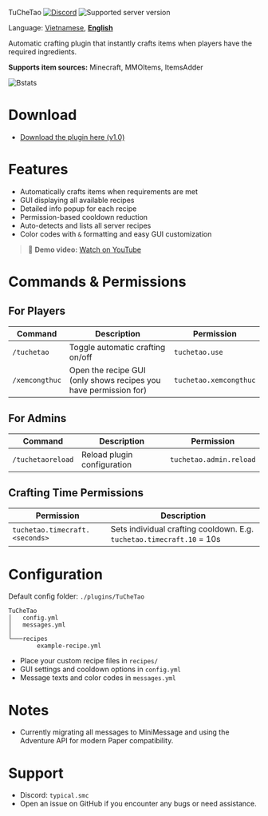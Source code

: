 TuCheTao [![Discord](https://img.shields.io/discord/1353293624238145626.svg?label=\&logo=discord\&logoColor=ffffff\&color=7389D8\&labelColor=6A7EC2)](https://discord.typicalsmc.me/discord) ![Supported server version](https://img.shields.io/badge/minecraft-1.16%2B-green)

Language: [Vietnamese](README_VN.md), **[English](README.md)**

Automatic crafting plugin that instantly crafts items when players have the required ingredients.

**Supports item sources:** Minecraft, MMOItems, ItemsAdder

![Bstats](https://bstats.org/signatures/bukkit/TuCheTao.svg)

# Download

* [Download the plugin here (v1.0)](https://github.com/SimpMC-Studio/TuCheTao/releases/tag/1.0)

# Features

* Automatically crafts items when requirements are met
* GUI displaying all available recipes
* Detailed info popup for each recipe
* Permission-based cooldown reduction
* Auto-detects and lists all server recipes
* Color codes with `&` formatting and easy GUI customization

> 🎥 **Demo video:** [Watch on YouTube](https://youtu.be/vqMgTj9-Oos)

# Commands & Permissions

## For Players

| Command        | Description                                                      | Permission             |
|----------------|------------------------------------------------------------------|------------------------|
| `/tuchetao`    | Toggle automatic crafting on/off                                 | `tuchetao.use`         |
| `/xemcongthuc` | Open the recipe GUI (only shows recipes you have permission for) | `tuchetao.xemcongthuc` |

## For Admins

| Command           | Description                 | Permission              |
|-------------------|-----------------------------|-------------------------|
| `/tuchetaoreload` | Reload plugin configuration | `tuchetao.admin.reload` |

## Crafting Time Permissions

| Permission                     | Description                                                           |
|--------------------------------|-----------------------------------------------------------------------|
| `tuchetao.timecraft.<seconds>` | Sets individual crafting cooldown. E.g. `tuchetao.timecraft.10` = 10s |

# Configuration

Default config folder: `./plugins/TuCheTao`

```
TuCheTao
│   config.yml
│   messages.yml
│
└───recipes
        example-recipe.yml
```

* Place your custom recipe files in `recipes/`
* GUI settings and cooldown options in `config.yml`
* Message texts and color codes in `messages.yml`

# Notes

* Currently migrating all messages to MiniMessage and using the Adventure API for modern Paper compatibility.

# Support

* Discord: `typical.smc`
* Open an issue on GitHub if you encounter any bugs or need assistance.

